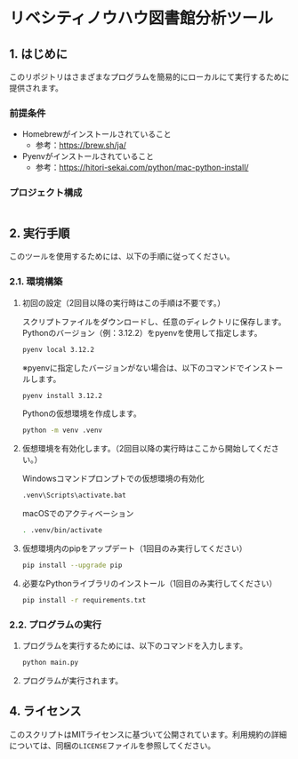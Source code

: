 # リベシティノウハウ図書館分析ツール

## 1. はじめに
このリポジトリはさまざまなプログラムを簡易的にローカルにて実行するために提供されます。

### 前提条件
- Homebrewがインストールされていること
    - 参考：https://brew.sh/ja/
- Pyenvがインストールされていること
    - 参考：https://hitori-sekai.com/python/mac-python-install/

### プロジェクト構成
```
```

## 2. 実行手順
このツールを使用するためには、以下の手順に従ってください。

### 2.1. 環境構築
1. 初回の設定（2回目以降の実行時はこの手順は不要です。）

    スクリプトファイルをダウンロードし、任意のディレクトリに保存します。
    Pythonのバージョン（例：3.12.2）をpyenvを使用して指定します。

    ```bash
    pyenv local 3.12.2
    ```

    ※pyenvに指定したバージョンがない場合は、以下のコマンドでインストールします。

    ```bash
    pyenv install 3.12.2
    ```

    Pythonの仮想環境を作成します。
    ```bash
    python -m venv .venv
    ```
2. 仮想環境を有効化します。（2回目以降の実行時はここから開始してください。）

    Windowsコマンドプロンプトでの仮想環境の有効化
    ```bash
    .venv\Scripts\activate.bat
    ```

    macOSでのアクティベーション
    ```bash
    . .venv/bin/activate
    ```

3. 仮想環境内のpipをアップデート（1回目のみ実行してください）
    ```bash
    pip install --upgrade pip
    ```

4. 必要なPythonライブラリのインストール（1回目のみ実行してください）

    ```bash
    pip install -r requirements.txt
    ```

### 2.2. プログラムの実行
1. プログラムを実行するためには、以下のコマンドを入力します。

    ```bash
    python main.py
    ```
2. プログラムが実行されます。

## 4. ライセンス
このスクリプトはMITライセンスに基づいて公開されています。利用規約の詳細については、同梱の`LICENSE`ファイルを参照してください。